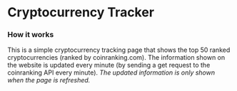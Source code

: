 # Cryptocurrency Tracker

### How it works
This is a simple cryptocurrency tracking page that shows the top 50 ranked cryptocurrencies (ranked by coinranking.com).
The information shown on the website is updated every minute (by sending a get request to the coinranking API every minute).
*The updated information is only shown when the page is refreshed.*
